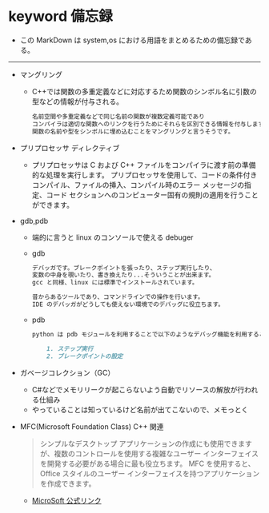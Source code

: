 # keyword 備忘録

- この MarkDown は system,os における用語をまとめるための備忘録である。

---

- マングリング

  - C++では関数の多重定義などに対応するため関数のシンボル名に引数の型などの情報が付与される。

    ```md
    名前空間や多重定義などで同じ名前の関数が複数定義可能であり
    コンパイラは適切な関数へのリンクを行うためにそれらを区別できる情報を付与します。
    関数の名前や型をシンボルに埋め込むことをマングリングと言うそうです。
    ```

- プリプロセッサ ディレクティブ
  - プリプロセッサは C および C++ ファイルをコンパイラに渡す前の準備的な処理を実行します。 プリプロセッサを使用して、コードの条件付きコンパイル、ファイルの挿入、コンパイル時のエラー メッセージの指定、コード セクションへのコンピューター固有の規則の適用を行うことができます。
- gdb,pdb

  - 端的に言うと linux のコンソールで使える debuger

  - gdb

    ```md
    デバッガです。ブレークポイントを張ったり、ステップ実行したり、
    変数の中身を覗いたり、書き換えたり...そういうことが出来ます。
    gcc と同様、linux には標準でインストールされています。

    昔からあるツールであり、コマンドラインでの操作を行います。
    IDE のデバッガがどうしても使えない環境でのデバッグに役立ちます。
    ```

  - pdb

    ```md
    python は pdb モジュールを利用することで以下のようなデバッグ機能を利用することができます。

        1. ステップ実行
        2. ブレークポイントの設定
    ```

- ガベージコレクション（GC）

  - C#などでメモリリークが起こらないよう自動でリソースの解放が行われる仕組み
  - やっていることは知っているけど名前が出てこないので、メモっとく

- MFC(Microsoft Foundation Class) C++ 関連

  > シンプルなデスクトップ アプリケーションの作成にも使用できますが、複数のコントロールを使用する複雑なユーザー インターフェイスを開発する必要がある場合に最も役立ちます。 MFC を使用すると、Office スタイルのユーザー インターフェイスを持つアプリケーションを作成できます。

  - [MicroSoft 公式リンク](https://docs.microsoft.com/ja-jp/cpp/mfc/mfc-desktop-applications?view=msvc-160)
